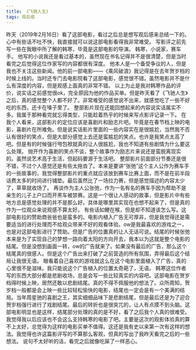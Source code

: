 ```yaml
---
title: 《飞驰人生》
tags: 观后感
---
```


昨天（2019年2月16日）看了这部电影，看过之后总是想写观后感来总结一下的。
心中有些话不吐不快，我直接就可以说这部电影看得我非常难受。
写影评之前先写一些在我眼中所了解的韩寒，毕竟是这部电影的导演。
韩寒，小说家，赛车手。
他写的小说我还是看过基本的，虽然现在书名记得并不是很清楚，但是当时看完之后觉得这位作家写的内容都很有深度。
他本人是一个备受争议的人，但是我也不关注这些新闻。他的前一部电影——《乘风破浪》我记得是在去年贺岁档的时候上线的。当时还专门去电影院看了这部电影，感觉很不错。虽然电影并不是什么有深度的内容，但是观感上面真的非常不错。
以上为止是我对韩寒作品的评价，说实话之前感觉很ok，完全原因为他的作品买单。但是昨天看了《飞驰人生》之后，真的感觉整个人都不好了。非常难受的感觉说不出来，就感觉吃了一些不好吃的东西，还卡在嗓子里了。
整部影片现在还能回想起来的内容说实话属实不多。我属于那种看完就忘得类型，只能趁着热乎的时候来写点影评记录一下。
在我个人看来，这部影片的定位应该是喜剧片和励志片吧。毕竟是在春节档上映的电影，喜剧片在所难免。但是说实话影片里面的一些内容实在是很尴尬，当然我不否认有很好的笑点，但是大部分感觉上去还是蛮尴尬的笑点。也许是我笑点太高了吧。但是有的时候强行甩包袱就真的让人很尴尬，我也不知道有些剧情为什么要这么处理。
抛开作为喜剧的笑点不谈，整个故事作为励志片来说还是蛮脱离现实的。虽然说艺术高于生活，但起码要源于生活吧。
整部影片前面部分节奏还是很不错，不过个人感觉还是有些太拖沓了。本来是要讲“张弛”这个主人公作为赛车手的一些故事的，我觉得整部影片的重点就应该放到赛车比赛上面，而不是在前半段话费太多的时间进行铺垫。最后虽然比了一场拉力赛，但是感觉描述的内容太少了，草草就收场了。
再谈作为主人公张弛，作为一名有名的赛车手因为帮助不是亲生的儿子上户口而开黑车被禁赛。这是一个很让人感动的故事，但是影片中有些地方总是感觉处理的并不是那么好。具体是哪里其实现在也想不起来了，但是真的作为一位观众来说观感不算太好。
有些话如鲠在喉，但是却不知道该怎么写。这部电影拉的赞助商爸爸也是蛮多的。电影内植入广告无可厚非，但是我觉得还是需要适当的进行处理而不给观众带来不好的观看体验。ow是我最喜欢的游戏之一，也是对这部电影进行了赞助。但是广告的位置真的让人无话可说。结尾的时候张弛本来是为了实现自己的梦想一路向着太阳的方向开去，我本以为这就是整个电影的结尾。但是没想到画面一转，ow的广告就来了。如果没有最后的广告，那么这个结尾真的很感人。但是这个广告出来打破了之前营造的所有氛围，弄得最后这个结局让我很无语。
眼看着自己喜欢的游戏就这么在这个电影里面植入了广告，真的心里很不是滋味。我只能说这个广告植入的位置太奇葩了，无语。
韩寒这位作者写的东西大部分都是悲剧收场，总是会写一些比较真实的内容吧。这部电影在贺岁档得时候上映，居然还敢以悲剧结尾。真的不得不佩服他的想法了。众所周知，贺岁档一般都是会上映一些比较轻松愉快的电影，结尾也一定会是有一个美满的结局。当年周星驰的喜剧之王，其实细细品味下是悲剧结尾，但是最后还是为了迎合贺岁档强行进行了戏剧结尾。最后的转折也是很突兀的，让人有点摸不到头脑。这部电影明显也是这样，结尾部分处理的真的是不好，看了之后我个人真的很难受。
我觉得我以后应该也不会这么支持韩寒的电影了吧。主要是这次的观影体验真的算不上太好，总觉得为这样的电影买单不值得。这还是我有史以来第一次有这样的想法。我觉得也许这篇影评写的不算那么客观，但真的写出了我昨天看完之后的一些想法。
说句不太好听的话，看完之后就像吃屎了一样恶心。